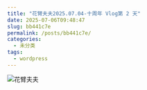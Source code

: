 ```yaml
---
title: "花臂夫夫2025.07.04-十周年 Vlog第 2 天"
date: 2025-07-06T09:48:47
slug: bb441c7e
permalink: /posts/bb441c7e/
categories:
  - 未分类
tags:
  - wordpress
---
```


![花臂夫夫](/images/wp/bb441c7e-d8062b45.jpg)
